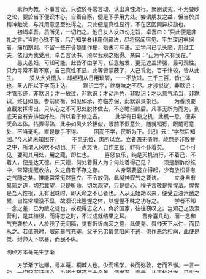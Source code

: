 <!-- { "loadSidebar": true } -->
　　耿师为教，不事言诠，只欲於寻常言动，认出真性流行。聚朋谈究，不为要眇之论，要於当下便识本心。自着自察，便是下手用力处。尝谓朋友之益，但当於其精神触发，与其用意恳至处得之。只此便是真性显行，不在区区同异校勘也。
　　初谒卓吾，质所见，一切扫之。他日友人发四勿之旨，卓吾曰：“只此便是非礼之言。”当时心殊不服，后乃知学者非用倒藏法，尽将宿闻宿见、平生深闭牢据者，痛加割剥，不留一些在骨髓里作梗，殆未可与语。至学问已见头脑，用过工夫，依旧为我受用。卓吾言读书，须以我观之始得。某曰：“正为今未有我在。” 　　愚夫愚妇，可知可能，此皆不由学习，任意触发，更无遮盖矫强，最可观性。只为寻常不着不察，自己真性不显，此等皆蒙蔽了，人己乖觉，百千计较，皆从此生。
　　须从大处悟入，却细细从日用琐屑，一一不放过。三千三百，皆仁体也，圣人所以下学而上达。
　　默识二字，终身味之不尽。才涉拟议，非默识；才管形迹，非默识；才一放过，非默识；才动声色，非默识；才以意气承当，非默识。终日如愚，参前倚衡，如见如承，亦临亦保，此默识景象也。
　　为善须要直截发挥得出，只从心之不可忍处脱体做去，不必瞻前顾后。凡事无所为而为，到底天自有安排恰好处，所以君子修之吉。
　　此学有日新之机，此机一息，便非天命本体。拈弄得熟，此中如风火轮相似，眼前不惬意处，随就销铄，眼前可意处，不当毫毛，直是歇手不得。
　　困而不学，民斯为下。《记》云：“学然后知困。”今人尚未知困在。
　　不患无位，患所以立。立者四无倚附，屹然是非毁誉之中，所谓入风吹不动也。非一点灵明，自作主张，鲜有不仆着矣。
　　仁不可见，要观其用处，用之藏，即仁也。
　　喜怒哀乐，纯是天机流行，不着己，不着人，便是达天德。曰天德，何处着得人为？何处着得己见？
　　须是酬酢纷纭中，常常提醒收拾，久之自有不存之存。
　　人身常要竖立得起，少有放松昏怠之气随之矣。惟能常常挺然竖立，不令放倒，此凝神驭气之要诀。
　　立身自有易简之道，切弗冀望，只是听命，切勿观望，只是信心。程子言敬是惺惺法。惺惺是吾人性根，无有泯昧时，即天命之不已者也。人从无始劫以来，便受五浊六凿之累，自性常埋没不显，故须识此惺惺之体，以惺惺不昧之功存之。
　　学者不知一念之差，已为蹠之徒也，故视得志之人，负於国家，往往窃叹之。岂知己之汲汲营利，是其植根，而得志之时，不过成就结果之耳。
　　吾身喜几动，而一念和气充袭於人，人於我了无间隔，觉有忻忻向荣之意，此便尧、舜帅天下以仁，而民从之。若值怒时，眼前暴气充塞，父子兄弟情意阻间不通，俱作恶念相向，此便是桀、纣帅天下以暴，而民不纵。

明经方本菴先生学渐

　　方学渐字达卿，号本菴，桐城人也。少而嗜学，长而弥敦，老而不懈。一言一动，一切归而证诸心。为诸生祭酒二十余年，领岁荐，弃去，从事於讲学。见世之谈心，往往以无善无恶为宗，有忧焉。进而证之於古，溯自唐、虞，及於近世，摘其言之有关于心者，各拈数语，以见不睹不闻之中，有莫见莫显者，以为万象之主，非空然无一物者也。然先生之言，煞是有病。夫心体本空，而其中有主宰乎是者，乃天之降衷，有无虚实，通为一物者也。渣滓尽化，复其空体，其为主宰者，即此空体也。若以为虚中有实，歧虚实而二之，岂心体之本然哉？故先生以不学不虑，理所固然，欲亦有之，但当求之於理，不当求之於不学不虑。不知良能良知之不学不虑，此继善之根也。人欲之卒然而发者，是习熟之心为之，岂不学不虑乎？先生欲辨无善无恶心之体，而自堕於有善有恶心之体矣，是皆求实於虚之过也。先生受学於张甑山、耿楚倥，在泰州一派，别出一机轴矣。
心学宗

　　人心道心，非谓心有二也。危，高大也。人心之量本自高大，其中道理则极精微。心危而微，故谓之中。何以执之？必也惟精乎？精於求微，乃充满其惟危之量，而道始归於一，一则中矣。此允厥执中之旨也。谈道之士，慕高大而忽精微，必至於荡而多歧矣。此理在天为明命，在人为明德，显然共见，无所用隐也，人自弗之顾耳。
　　文王敬止者，非止以事，止以心也。一心发之为仁敬孝慈信，是一止而众止，五者根於一止，则众止总一止矣。
　　理无上下，学乎下，所以达乎上。中人以上，可以语上，谓其悟上於下之内也。中人以下，不可以语上，谓其慕上於下之外也。
　　阴阳以理言，故谓之道。此道生生，毫无杀机，故曰善。得此而成性，其善可知。此君子之道也。理寓於气，气不能不殊，得气之偏者，所见亦偏。仁者，以道为仁。智者，以道为智。得气之浊者，日用乎道，而不知其为道，故性善之理，不明於天下，而知道者鲜矣。知者，德之知，非见闻之知也。物者，吾心所接之物，非泛言天下之物也。格，正也，去不正以归於正也。致知者，非可以空虚想像而，致在正其所接之物，使各当於理而得其宜焉，则致知有实功矣。
　　上天之载，大德敦化，实有为之载者，藏於无声无臭之中，非无声无臭之为载也。君子敬信笃恭，实有是德，涵於人所不见之中，非徒不显而已也。
　　孟子指理义根於心，而后之人曰在物为理，处物为义，此异说所由起也。或问：“物理者何？”曰：“物在外，物之理在心。提吾心则能物物，是理在心而不在物也。”
　　心出於理则放，心入於理则存。求放心者，常存仁义而已。
　　心外无性，心外无天，一时尽心，则一时见性天；一事尽心，则一事见性天；无时无处不尽心，则无时无处不见性天。存之养之，常尽心而已矣。夭寿修身，纯於尽心而已矣。此孔门之心法也。
　　仁义礼智根於心，异端以心为空，是无根也。
　　诚者善之本体，几者诚之发用，本体既善，发用亦善。但既发，则其善有过有不及，就其过不及名之为恶，是善本嫡派，恶乃孽支，善其本来，恶则半途而来，非两物相对而出也。
　　识仁则见本原，然非一识之后，别无工夫。必勿忘勿助，诚敬存之，则识者永识，实有诸身。不然，此心终夺於物欲，虽一时有识，祗为虚见，而不能实有诸身矣。
　　洒扫应对是下，洒扫应对之心是上。
　　心要在腔子里，腔子天理也。
　　根本是未发之枝叶，枝叶是已发之根本。但见冲漠无朕，不见其中有万象之根，是谓根本无枝叶，后来欲芟枝叶以还根本也可乎？
　　张子所谓大其心，即孟子尽其心也。大者，非驰骛空虚，但视天下无非我而已。尽者，非穷极分量，但随在不有我而已。仲尼之道，尽於忠恕，忠恕则大其心矣，尽其心矣，与天地万物相流通，而性天现前矣。
　　性具於心，谓之道心。善学者求道於心，不求道於事物。善事心者，日用事物皆心也。
　　此理涵於物先，流於物后，超於物外，贯於物中。自今求之，其在物先物外者不可测，而在物后物中者有可见。因其可见，求其不可测，因物后，以知物先，因物中以知物外，切实易简，所谓《中庸》之学也。今之学者异於是，以物后为迹，而玄想於物之先，以物中为粗，而驰骛於物之外，见以为高也，而日用则疏矣。
　　主一者主於理也，不主於理，但空其心，以事来不乱，物去不留，为心之妙境，而揆事应物，不免失则，恶在为圣人之学乎？
　　慎独者圣学之要，当其燕居独处之时，内观本体湛然惺然，此天理也，存理而欲自退，是第一着工夫；内观此中稍有染着，此人欲也，检察欲念，从何起根，扫而去之，复见本体，遏欲以还理，是第二着工夫。两者交修，乃慎独之全功也。
　　流行者气也，主宰者理也，知理之为主，则知从事於气者之非学矣。
　　未萌之先，谁为防之？方萌之际，谁为克之？唯天理为之主，时时提醒，则人欲自去。《中庸》、《大学》非有二功，所谓格物者，不过於应物时，戒慎恐惧，求当於天理而已矣。
　　虚灵中有理，为事之根，奈何以虚灵为无乎？《集註》：“明德者，人之所得乎天，而虚灵不昧，以具众理而应万事者也。”今学者删之，曰：“明德者，虚灵不昧之德也。”删去理字，则无体；删去事字，则无用。但云虚灵不昧，则混於释氏灵明之说，而非《大学》之本旨矣。
　　理无常形，此心至当处，即天理也。然有欲中之理，有理中之欲，循理则苦心亦天然，从欲则适情亦安排，非致知者，孰能识之？
　　良知纯任天理，世有真实而不尽合於天理者，其真实所发，祇成自私自利，而非天命人心之本然。若夫诚则明，明则诚，良知即真实，真实即良知。
　　圣贤曰心，异端亦曰心，相似而难辨说者，以为本体同而作用不同。天下岂有一根而穀莠两出者乎？盖心一而见殊，学始歧于天下。人之观心犹观天，管窥则天管，牖窥则天牖，登泰山而后见天之大。大不可测，仰而睨之曰“太清太虚”。不知清虚天之象也，非天之所以为天也。唯圣人独观清虚之宰，而曰“诚者天之道”，曰“於穆不已”曰：“大哉乾元”。夫不已之诚，所称继善非乎？是一元之理，百物之所生也，四时之所运也，天之所以为天也。唯心亦然。观心于一曲，管牖之窥也，其小者也。八荒我闼，泰山之眺乎？眺而不得八荒之际，还而内顾，莫可端倪，则以为不睹不闻至矣。夫心之不可睹闻也，从其观於外也。盖有莫见莫显者，藏於不睹不闻之中，所谓未发之中，天下之大本是也。从外而观，亦浅之乎？其观者，乌睹心之所以为心哉！彼异端者，虽亦曰明心，不明乎善而空之，则见以为心者，谬矣。王龙溪《天泉证道记》以无善无恶心之体，为阳明晚年之密传。阳明，大贤也，其於心体之善，见之真，论之确，盖已素矣。何乃晚年临别之顷，顿易其素，不显示而密传，倘亦有所附会而失真欤！
桐川语录

　　南臬辑《宗儒语略》，欲学者由兹直证本心。夫以大儒之语证吾心，不若以吾心证吾心之为真也。以吾心之所发，还而证吾心之所存，以吾心之所存，出而证吾心之所发，乃所为真也。执邻之影，索邻之神，则眩；执吾之影，索吾之神，则亦眩。况执邻影证吾神而索之乎？君子所以贵自得也。
